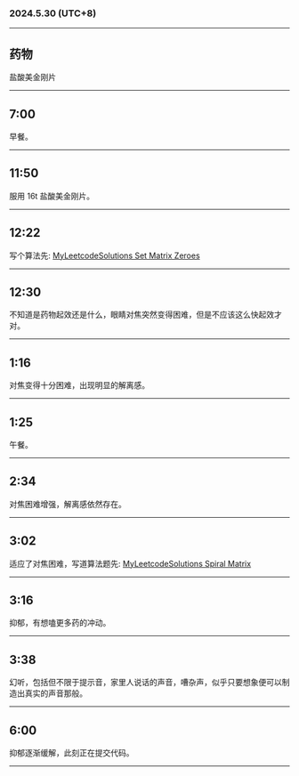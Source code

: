 ### 2024.5.30 (UTC+8)

---

## 药物

盐酸美金刚片

---

## 7:00

早餐。

---

## 11:50

服用 16t 盐酸美金刚片。

---

## 12:22

写个算法先: [MyLeetcodeSolutions Set Matrix Zeroes](https://github.com/QwQ-dev/MyLeetcodeSolutions/commit/b15998f7ae3bb6eb639307569f282c803754da0b)

---

## 12:30

不知道是药物起效还是什么，眼睛对焦突然变得困难，但是不应该这么快起效才对。

---

## 1:16

对焦变得十分困难，出现明显的解离感。

---

## 1:25

午餐。

---

## 2:34

对焦困难增强，解离感依然存在。

---

## 3:02

适应了对焦困难，写道算法题先: [MyLeetcodeSolutions Spiral Matrix](https://github.com/QwQ-dev/MyLeetcodeSolutions/commit/82522b7e03344a18218c289594ca217cad8218ca)


---

## 3:16

抑郁，有想嗑更多药的冲动。

---

## 3:38

幻听，包括但不限于提示音，家里人说话的声音，嘈杂声，似乎只要想象便可以制造出真实的声音那般。

---

## 6:00

抑郁逐渐缓解，此刻正在提交代码。

---
